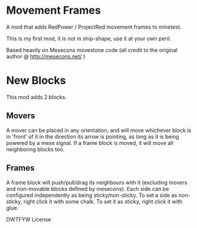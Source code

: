 # Movement Frames
A mod that adds RedPower / ProjectRed movement frames to minetest. 

This is my first mod, it is not in ship-shape, use it at your own peril.

Based heavily on Mesecons movestone code (all credit to the original author @ http://mesecons.net/ )

# New Blocks
This mod adds 2 blocks.

## Movers 
A mover can be placed in any orientation, and will move whichever block is in 'front' of it in the direction its arrow is pointing, as long as it is being powered by a mese signal. If a frame block is moved, it will move all neighboring blocks too.

## Frames
A frame block will push/pull/drag its neighbours with it (excluding movers and non-movable blocks defined by mesecons). Each side can be configured independently  as being sticky/non-sticky. To set a side as non-sticky, right click it with some chalk. To set it as sticky, right click it with glue.



DWTFYW License

